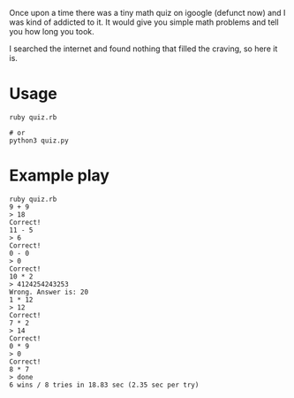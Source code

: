 Once upon a time there was a tiny math quiz on igoogle (defunct now) and I was kind of addicted to it. It would give you simple math problems and tell you how long you took.

I searched the internet and found nothing that filled the craving, so here it is.

Usage
===

```
ruby quiz.rb

# or
python3 quiz.py
```

Example play
===

```
ruby quiz.rb
9 + 9
> 18
Correct!
11 - 5
> 6
Correct!
0 - 0
> 0
Correct!
10 * 2
> 4124254243253
Wrong. Answer is: 20
1 * 12
> 12
Correct!
7 * 2
> 14
Correct!
0 * 9
> 0
Correct!
8 * 7
> done
6 wins / 8 tries in 18.83 sec (2.35 sec per try)
```
